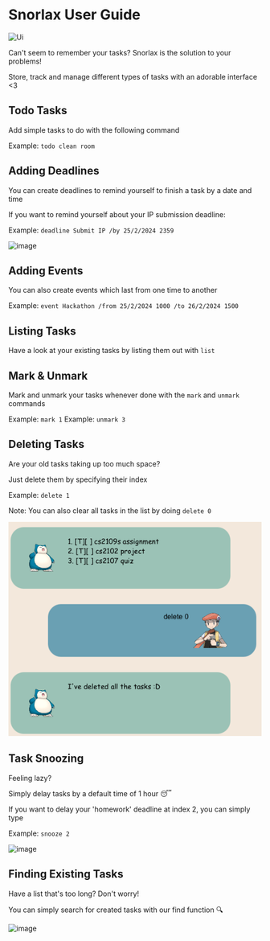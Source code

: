 # Snorlax User Guide

<img width="400" alt="Ui" src="https://github.com/howen02/ip/assets/108785851/9f3831bb-9562-4691-87b7-4743430066b4">

Can't seem to remember your tasks? Snorlax is the solution to your problems!

Store, track and manage different types of tasks with an adorable interface <3


## Todo Tasks

Add simple tasks to do with the following command

Example: `todo clean room`

## Adding Deadlines

You can create deadlines to remind yourself to finish a task by a date and time

If you want to remind yourself about your IP submission deadline:

Example: `deadline Submit IP /by 25/2/2024 2359`

<img width="400" alt="image" src="https://github.com/howen02/ip/assets/108785851/fa84d75f-d997-4d0e-92a5-6edd25ace1da">

## Adding Events

You can also create events which last from one time to another

Example: `event Hackathon /from 25/2/2024 1000 /to 26/2/2024 1500`

## Listing Tasks

Have a look at your existing tasks by listing them out with `list`

## Mark & Unmark

Mark and unmark your tasks whenever done with the `mark` and `unmark` commands

Example: `mark 1`
Example: `unmark 3`

## Deleting Tasks

Are your old tasks taking up too much space?

Just delete them by specifying their index

Example: `delete 1`

Note: You can also clear all tasks in the list by doing `delete 0`

![img.png](img.png)

## Task Snoozing

Feeling lazy?

Simply delay tasks by a default time of 1 hour 😴


If you want to delay your 'homework' deadline at index 2, you can simply type

Example: `snooze 2`

<img width="400" alt="image" src="https://github.com/howen02/ip/assets/108785851/744a4955-c5ff-47ee-878b-f16bbba2f1ce">

## Finding Existing Tasks

Have a list that's too long? Don't worry!

You can simply search for created tasks with our find function 🔍

<img width="400" alt="image" src="https://github.com/howen02/ip/assets/108785851/2d6715d4-49c4-4c91-8970-1f42f3452020">


